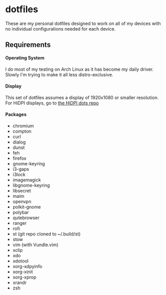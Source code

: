 # dotfiles
These are my personal dotfiles designed to work on all of my devices with no individual configurations needed for each device. 

## Requirements

#### Operating System

I do most of my testing on Arch Linux as it has become my daily driver. Slowly I'm trying to make it all less distro-exclusive.

#### Display

This set of dotfiles assumes a display of 1920x1080 or smaller resolution. For HiDPI displays, go to [the HiDPI dots repo](https://github.com/astrakk/dots-hidpi)

#### Packages

  - chromium
  - compton
  - curl
  - dialog
  - dunst
  - feh 
  - firefox
  - gnome-keyring
  - i3-gaps
  - i3lock
  - imagemagick
  - libgnome-keyring
  - libsecret
  - maim
  - openvpn
  - polkit-gnome
  - polybar
  - qutebrowser
  - ranger
  - rofi
  - st (git repo cloned to ~/.build/st)
  - stow
  - vim (with Vundle.vim)
  - xclip
  - xdo 
  - xdotool
  - xorg-xdpyinfo
  - xorg-xinit
  - xorg-xprop
  - xrandr
  - zsh
